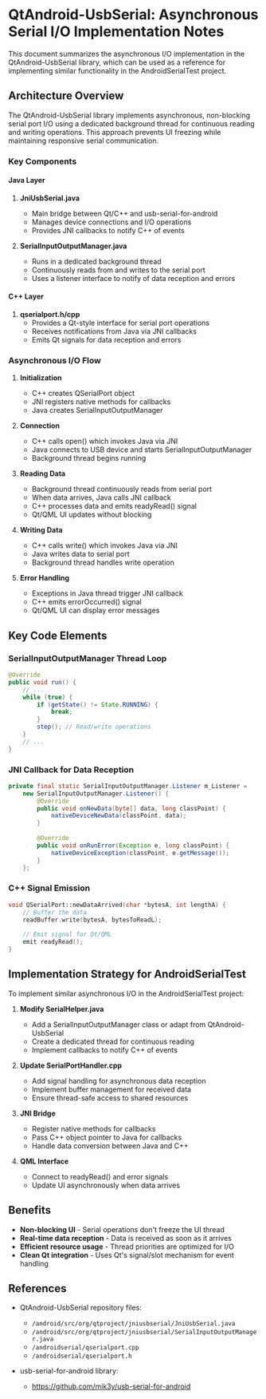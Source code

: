 # QtAndroid-UsbSerial: Asynchronous Serial I/O Implementation Notes

This document summarizes the asynchronous I/O implementation in the QtAndroid-UsbSerial library, which can be used as a reference for implementing similar functionality in the AndroidSerialTest project.

## Architecture Overview

The QtAndroid-UsbSerial library implements asynchronous, non-blocking serial port I/O using a dedicated background thread for continuous reading and writing operations. This approach prevents UI freezing while maintaining responsive serial communication.

### Key Components

#### Java Layer
1. **JniUsbSerial.java**
   - Main bridge between Qt/C++ and usb-serial-for-android
   - Manages device connections and I/O operations
   - Provides JNI callbacks to notify C++ of events

2. **SerialInputOutputManager.java**
   - Runs in a dedicated background thread
   - Continuously reads from and writes to the serial port
   - Uses a listener interface to notify of data reception and errors

#### C++ Layer
1. **qserialport.h/cpp**
   - Provides a Qt-style interface for serial port operations
   - Receives notifications from Java via JNI callbacks
   - Emits Qt signals for data reception and errors

### Asynchronous I/O Flow

1. **Initialization**
   - C++ creates QSerialPort object
   - JNI registers native methods for callbacks
   - Java creates SerialInputOutputManager

2. **Connection**
   - C++ calls open() which invokes Java via JNI
   - Java connects to USB device and starts SerialInputOutputManager
   - Background thread begins running

3. **Reading Data**
   - Background thread continuously reads from serial port
   - When data arrives, Java calls JNI callback
   - C++ processes data and emits readyRead() signal
   - Qt/QML UI updates without blocking

4. **Writing Data**
   - C++ calls write() which invokes Java via JNI
   - Java writes data to serial port
   - Background thread handles write operation

5. **Error Handling**
   - Exceptions in Java thread trigger JNI callback
   - C++ emits errorOccurred() signal
   - Qt/QML UI can display error messages

## Key Code Elements

### SerialInputOutputManager Thread Loop
```java
@Override
public void run() {
    // ...
    while (true) {
        if (getState() != State.RUNNING) {
            break;
        }
        step(); // Read/write operations
    }
    // ...
}
```

### JNI Callback for Data Reception
```java
private final static SerialInputOutputManager.Listener m_Listener =
    new SerialInputOutputManager.Listener() {
        @Override
        public void onNewData(byte[] data, long classPoint) {
            nativeDeviceNewData(classPoint, data);
        }
        
        @Override
        public void onRunError(Exception e, long classPoint) {
            nativeDeviceException(classPoint, e.getMessage());
        }
    };
```

### C++ Signal Emission
```cpp
void QSerialPort::newDataArrived(char *bytesA, int lengthA) {
    // Buffer the data
    readBuffer.write(bytesA, bytesToReadL);
    
    // Emit signal for Qt/QML
    emit readyRead();
}
```

## Implementation Strategy for AndroidSerialTest

To implement similar asynchronous I/O in the AndroidSerialTest project:

1. **Modify SerialHelper.java**
   - Add a SerialInputOutputManager class or adapt from QtAndroid-UsbSerial
   - Create a dedicated thread for continuous reading
   - Implement callbacks to notify C++ of events

2. **Update SerialPortHandler.cpp**
   - Add signal handling for asynchronous data reception
   - Implement buffer management for received data
   - Ensure thread-safe access to shared resources

3. **JNI Bridge**
   - Register native methods for callbacks
   - Pass C++ object pointer to Java for callbacks
   - Handle data conversion between Java and C++

4. **QML Interface**
   - Connect to readyRead() and error signals
   - Update UI asynchronously when data arrives

## Benefits

- **Non-blocking UI** - Serial operations don't freeze the UI thread
- **Real-time data reception** - Data is received as soon as it arrives
- **Efficient resource usage** - Thread priorities are optimized for I/O
- **Clean Qt integration** - Uses Qt's signal/slot mechanism for event handling

## References

- QtAndroid-UsbSerial repository files:
  - `/android/src/org/qtproject/jniusbserial/JniUsbSerial.java`
  - `/android/src/org/qtproject/jniusbserial/SerialInputOutputManager.java`
  - `/androidserial/qserialport.cpp`
  - `/androidserial/qserialport.h`

- usb-serial-for-android library:
  - https://github.com/mik3y/usb-serial-for-android
